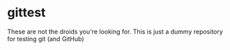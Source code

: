 # gittest
These are not the droids you're looking for.
This is just a dummy repository for testing git (and GitHub)
